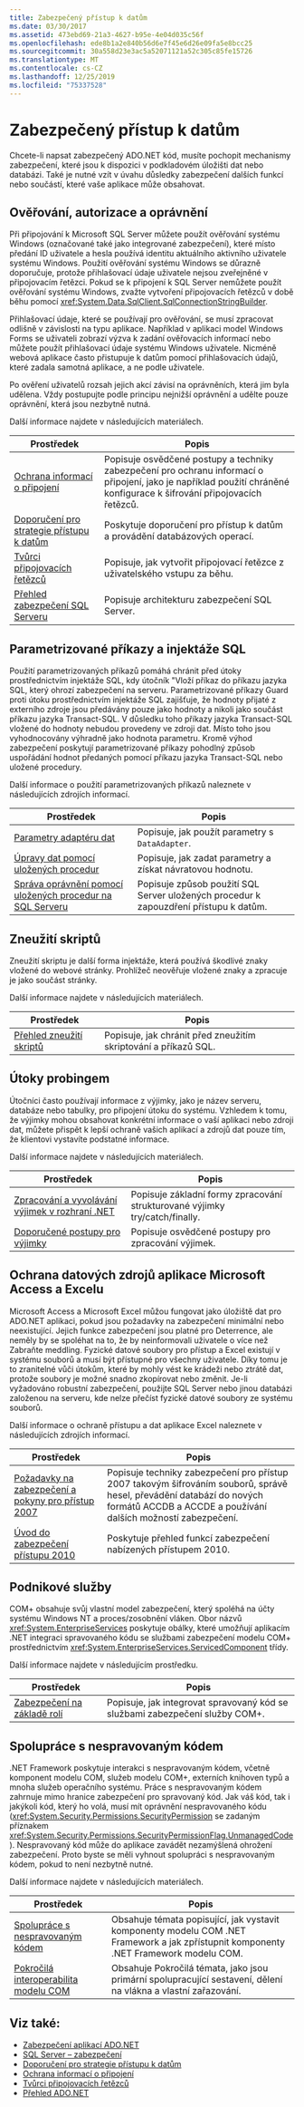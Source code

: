 ```yaml
---
title: Zabezpečený přístup k datům
ms.date: 03/30/2017
ms.assetid: 473ebd69-21a3-4627-b95e-4e04d035c56f
ms.openlocfilehash: ede8b1a2e840b56d6e7f45e6d26e09fa5e8bcc25
ms.sourcegitcommit: 30a558d23e3ac5a52071121a52c305c85fe15726
ms.translationtype: MT
ms.contentlocale: cs-CZ
ms.lasthandoff: 12/25/2019
ms.locfileid: "75337528"
---
```

# <a name="secure-data-access"></a>Zabezpečený přístup k datům
Chcete-li napsat zabezpečený ADO.NET kód, musíte pochopit mechanismy zabezpečení, které jsou k dispozici v podkladovém úložišti dat nebo databázi. Také je nutné vzít v úvahu důsledky zabezpečení dalších funkcí nebo součástí, které vaše aplikace může obsahovat.  
  
## <a name="authentication-authorization-and-permissions"></a>Ověřování, autorizace a oprávnění  
 Při připojování k Microsoft SQL Server můžete použít ověřování systému Windows (označované také jako integrované zabezpečení), které místo předání ID uživatele a hesla používá identitu aktuálního aktivního uživatele systému Windows. Použití ověřování systému Windows se důrazně doporučuje, protože přihlašovací údaje uživatele nejsou zveřejněné v připojovacím řetězci. Pokud se k připojení k SQL Server nemůžete použít ověřování systému Windows, zvažte vytvoření připojovacích řetězců v době běhu pomocí <xref:System.Data.SqlClient.SqlConnectionStringBuilder>.  
  
 Přihlašovací údaje, které se používají pro ověřování, se musí zpracovat odlišně v závislosti na typu aplikace. Například v aplikaci model Windows Forms se uživateli zobrazí výzva k zadání ověřovacích informací nebo můžete použít přihlašovací údaje systému Windows uživatele. Nicméně webová aplikace často přistupuje k datům pomocí přihlašovacích údajů, které zadala samotná aplikace, a ne podle uživatele.  
  
 Po ověření uživatelů rozsah jejich akcí závisí na oprávněních, která jim byla udělena. Vždy postupujte podle principu nejnižší oprávnění a udělte pouze oprávnění, která jsou nezbytně nutná.  
  
 Další informace najdete v následujících materiálech.  
  
|Prostředek|Popis|  
|--------------|-----------------|  
|[Ochrana informací o připojení](protecting-connection-information.md)|Popisuje osvědčené postupy a techniky zabezpečení pro ochranu informací o připojení, jako je například použití chráněné konfigurace k šifrování připojovacích řetězců.|  
|[Doporučení pro strategie přístupu k datům](https://docs.microsoft.com/previous-versions/visualstudio/visual-studio-2008/8fxztkff(v=vs.90))|Poskytuje doporučení pro přístup k datům a provádění databázových operací.|  
|[Tvůrci připojovacích řetězců](connection-string-builders.md)|Popisuje, jak vytvořit připojovací řetězce z uživatelského vstupu za běhu.|  
|[Přehled zabezpečení SQL Serveru](./sql/overview-of-sql-server-security.md)|Popisuje architekturu zabezpečení SQL Server.|  
  
## <a name="parameterized-commands-and-sql-injection"></a>Parametrizované příkazy a injektáže SQL  
 Použití parametrizovaných příkazů pomáhá chránit před útoky prostřednictvím injektáže SQL, kdy útočník "Vloží příkaz do příkazu jazyka SQL, který ohrozí zabezpečení na serveru. Parametrizované příkazy Guard proti útoku prostřednictvím injektáže SQL zajišťuje, že hodnoty přijaté z externího zdroje jsou předávány pouze jako hodnoty a nikoli jako součást příkazu jazyka Transact-SQL. V důsledku toho příkazy jazyka Transact-SQL vložené do hodnoty nebudou provedeny ve zdroji dat. Místo toho jsou vyhodnocovány výhradně jako hodnota parametru. Kromě výhod zabezpečení poskytují parametrizované příkazy pohodlný způsob uspořádání hodnot předaných pomocí příkazu jazyka Transact-SQL nebo uložené procedury.  
  
 Další informace o použití parametrizovaných příkazů naleznete v následujících zdrojích informací.  
  
|Prostředek|Popis|  
|--------------|-----------------|  
|[Parametry adaptéru dat](dataadapter-parameters.md)|Popisuje, jak použít parametry s `DataAdapter`.|  
|[Úpravy dat pomocí uložených procedur](modifying-data-with-stored-procedures.md)|Popisuje, jak zadat parametry a získat návratovou hodnotu.|  
|[Správa oprávnění pomocí uložených procedur na SQL Serveru](./sql/managing-permissions-with-stored-procedures-in-sql-server.md)|Popisuje způsob použití SQL Server uložených procedur k zapouzdření přístupu k datům.|  
  
## <a name="script-exploits"></a>Zneužití skriptů  
 Zneužití skriptu je další forma injektáže, která používá škodlivé znaky vložené do webové stránky. Prohlížeč neověřuje vložené znaky a zpracuje je jako součást stránky.  
  
 Další informace najdete v následujících materiálech.  
  
|Prostředek|Popis|  
|--------------|-----------------|  
|[Přehled zneužití skriptů](https://docs.microsoft.com/previous-versions/aspnet/w1sw53ds(v=vs.100))|Popisuje, jak chránit před zneužitím skriptování a příkazů SQL.|  
  
## <a name="probing-attacks"></a>Útoky probingem  
 Útočníci často používají informace z výjimky, jako je název serveru, databáze nebo tabulky, pro připojení útoku do systému. Vzhledem k tomu, že výjimky mohou obsahovat konkrétní informace o vaší aplikaci nebo zdroji dat, můžete přispět k lepší ochraně vašich aplikací a zdrojů dat pouze tím, že klientovi vystavíte podstatné informace.  
  
 Další informace najdete v následujících materiálech.  
  
|Prostředek|Popis|  
|--------------|-----------------|  
|[Zpracování a vyvolávání výjimek v rozhraní .NET](../../../standard/exceptions/index.md)|Popisuje základní formy zpracování strukturované výjimky try/catch/finally.|  
|[Doporučené postupy pro výjimky](../../../standard/exceptions/best-practices-for-exceptions.md)|Popisuje osvědčené postupy pro zpracování výjimek.|  
  
## <a name="protecting-microsoft-access-and-excel-data-sources"></a>Ochrana datových zdrojů aplikace Microsoft Access a Excelu  
 Microsoft Access a Microsoft Excel můžou fungovat jako úložiště dat pro ADO.NET aplikaci, pokud jsou požadavky na zabezpečení minimální nebo neexistující. Jejich funkce zabezpečení jsou platné pro Deterrence, ale neměly by se spoléhat na to, že by neinformovali uživatele o více než Zabraňte meddling. Fyzické datové soubory pro přístup a Excel existují v systému souborů a musí být přístupné pro všechny uživatele. Díky tomu je to zranitelné vůči útokům, které by mohly vést ke krádeži nebo ztrátě dat, protože soubory je možné snadno zkopírovat nebo změnit. Je-li vyžadováno robustní zabezpečení, použijte SQL Server nebo jinou databázi založenou na serveru, kde nelze přečíst fyzické datové soubory ze systému souborů.  
  
 Další informace o ochraně přístupu a dat aplikace Excel naleznete v následujících zdrojích informací.  
  
|Prostředek|Popis|  
|--------------|-----------------|  
|[Požadavky na zabezpečení a pokyny pro přístup 2007](https://docs.microsoft.com/previous-versions/office/developer/office-2007/bb421308(v=office.12))|Popisuje techniky zabezpečení pro přístup 2007 takovým šifrováním souborů, správě hesel, převádění databází do nových formátů ACCDB a ACCDE a používání dalších možností zabezpečení.|  
|[Úvod do zabezpečení přístupu 2010](https://support.office.com/article/Introduction-to-Access-2010-security-CAE6D764-0318-4622-955F-68D9F186D6CA)|Poskytuje přehled funkcí zabezpečení nabízených přístupem 2010.|  
## <a name="enterprise-services"></a>Podnikové služby  
 COM+ obsahuje svůj vlastní model zabezpečení, který spoléhá na účty systému Windows NT a proces/zosobnění vláken. Obor názvů <xref:System.EnterpriseServices> poskytuje obálky, které umožňují aplikacím .NET integraci spravovaného kódu se službami zabezpečení modelu COM+ prostřednictvím <xref:System.EnterpriseServices.ServicedComponent> třídy.  
  
 Další informace najdete v následujícím prostředku.  
  
|Prostředek|Popis|  
|--------------|-----------------|  
|[Zabezpečení na základě rolí](https://docs.microsoft.com/previous-versions/dotnet/netframework-1.1/s6y8k15h(v=vs.71))|Popisuje, jak integrovat spravovaný kód se službami zabezpečení služby COM+.|  
  
## <a name="interoperating-with-unmanaged-code"></a>Spolupráce s nespravovaným kódem  
 .NET Framework poskytuje interakci s nespravovaným kódem, včetně komponent modelu COM, služeb modelu COM+, externích knihoven typů a mnoha služeb operačního systému. Práce s nespravovaným kódem zahrnuje mimo hranice zabezpečení pro spravovaný kód. Jak váš kód, tak i jakýkoli kód, který ho volá, musí mít oprávnění nespravovaného kódu (<xref:System.Security.Permissions.SecurityPermission> se zadaným příznakem <xref:System.Security.Permissions.SecurityPermissionFlag.UnmanagedCode>). Nespravovaný kód může do aplikace zavádět nezamýšlená ohrožení zabezpečení. Proto byste se měli vyhnout spolupráci s nespravovaným kódem, pokud to není nezbytně nutné.  
  
 Další informace najdete v následujících materiálech.  
  
|Prostředek|Popis|  
|--------------|-----------------|  
|[Spolupráce s nespravovaným kódem](../../interop/index.md)|Obsahuje témata popisující, jak vystavit komponenty modelu COM .NET Framework a jak zpřístupnit komponenty .NET Framework modelu COM.|
|[Pokročilá interoperabilita modelu COM](https://docs.microsoft.com/previous-versions/dotnet/netframework-4.0/bd9cdfyx(v=vs.100))|Obsahuje Pokročilá témata, jako jsou primární spolupracující sestavení, dělení na vlákna a vlastní zařazování.|

## <a name="see-also"></a>Viz také:

- [Zabezpečení aplikací ADO.NET](securing-ado-net-applications.md)
- [SQL Server – zabezpečení](./sql/sql-server-security.md)
- [Doporučení pro strategie přístupu k datům](https://docs.microsoft.com/previous-versions/visualstudio/visual-studio-2008/8fxztkff(v=vs.90))
- [Ochrana informací o připojení](protecting-connection-information.md)
- [Tvůrci připojovacích řetězců](connection-string-builders.md)
- [Přehled ADO.NET](ado-net-overview.md)
